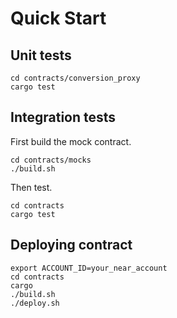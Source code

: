 # Quick Start

## Unit tests

```
cd contracts/conversion_proxy
cargo test
```

## Integration tests

First build the mock contract.

```
cd contracts/mocks
./build.sh
```

Then test.

```
cd contracts
cargo test
```

## Deploying contract

```
export ACCOUNT_ID=your_near_account
cd contracts
cargo
./build.sh
./deploy.sh
```
